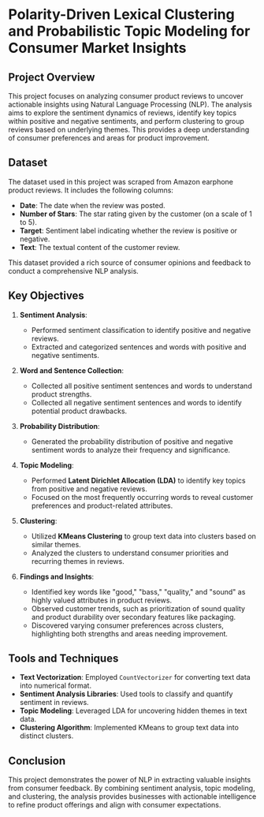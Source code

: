 # Polarity-Driven Lexical Clustering and Probabilistic Topic Modeling for Consumer Market Insights

## Project Overview
This project focuses on analyzing consumer product reviews to uncover actionable insights using Natural Language Processing (NLP). The analysis aims to explore the sentiment dynamics of reviews, identify key topics within positive and negative sentiments, and perform clustering to group reviews based on underlying themes. This provides a deep understanding of consumer preferences and areas for product improvement.

## Dataset
The dataset used in this project was scraped from Amazon earphone product reviews. It includes the following columns:
- **Date**: The date when the review was posted.
- **Number of Stars**: The star rating given by the customer (on a scale of 1 to 5).
- **Target**: Sentiment label indicating whether the review is positive or negative.
- **Text**: The textual content of the customer review.

This dataset provided a rich source of consumer opinions and feedback to conduct a comprehensive NLP analysis.

## Key Objectives
1. **Sentiment Analysis**:
   - Performed sentiment classification to identify positive and negative reviews.
   - Extracted and categorized sentences and words with positive and negative sentiments.

2. **Word and Sentence Collection**:
   - Collected all positive sentiment sentences and words to understand product strengths.
   - Collected all negative sentiment sentences and words to identify potential product drawbacks.

3. **Probability Distribution**:
   - Generated the probability distribution of positive and negative sentiment words to analyze their frequency and significance.

4. **Topic Modeling**:
   - Performed **Latent Dirichlet Allocation (LDA)** to identify key topics from positive and negative reviews.
   - Focused on the most frequently occurring words to reveal customer preferences and product-related attributes.

5. **Clustering**:
   - Utilized **KMeans Clustering** to group text data into clusters based on similar themes.
   - Analyzed the clusters to understand consumer priorities and recurring themes in reviews.

6. **Findings and Insights**:
   - Identified key words like "good," "bass," "quality," and "sound" as highly valued attributes in product reviews.
   - Observed customer trends, such as prioritization of sound quality and product durability over secondary features like packaging.
   - Discovered varying consumer preferences across clusters, highlighting both strengths and areas needing improvement.

## Tools and Techniques
- **Text Vectorization**: Employed `CountVectorizer` for converting text data into numerical format.
- **Sentiment Analysis Libraries**: Used tools to classify and quantify sentiment in reviews.
- **Topic Modeling**: Leveraged LDA for uncovering hidden themes in text data.
- **Clustering Algorithm**: Implemented KMeans to group text data into distinct clusters.

## Conclusion
This project demonstrates the power of NLP in extracting valuable insights from consumer feedback. By combining sentiment analysis, topic modeling, and clustering, the analysis provides businesses with actionable intelligence to refine product offerings and align with consumer expectations.
